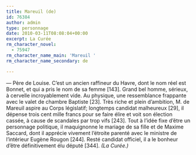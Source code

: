 ```yaml
---
title: Mareuil (de)
id: 76384
author: admin
type: personnage
date: 2010-03-11T08:08:04+00:00
excerpt: La Curée
rm_character_novel:
  - 75947
rm_character_name_main: 'Mareuil '
rm_character_name_secondary: de

---
```

— Père de Louise. C’est un ancien raffineur du Havre, dont le nom réel est Bonnet, et qui a pris le nom de sa femme [143]. Grand bel homme, sérieux, à cervelle incroyablement vide. Au physique, une ressemblance frappante avec le valet de chambre Baptiste [23]. Très riche et plein d’ambition, M. de Mareuil aspire au Corps législatif; longtemps candidat malheureux [29], il dépense trois cent mille francs pour se faire élire et voit son élection cassée, à cause de scandales par trop vifs [243]. Tout à l’idée fixe d’être un personnage politique, il maquignonne le mariage de sa fille et de Maxime Saccard, dont il apprécie vivement l’étroite parenté avec le ministre de l’intérieur Eugène Rougon [244]. Resté candidat officiel, il a le bonheur d’être définitivement élu député [344]. _(La Curée.)_